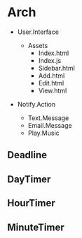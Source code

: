 
# Arch

- User.Interface
    - Assets
        - Index.html
        - Index.js
        - Sidebar.html
        - Add.html
        - Edit.html
        - View.html

- Notify.Action
    - Text.Message
    - Email.Message
    - Play.Music


## Deadline

## DayTimer

## HourTimer

## MinuteTimer




